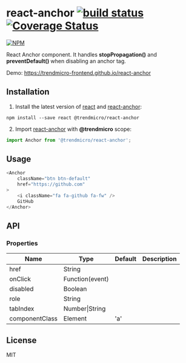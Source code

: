 # react-anchor [![build status](https://travis-ci.org/trendmicro-frontend/react-anchor.svg?branch=master)](https://travis-ci.org/trendmicro-frontend/react-anchor) [![Coverage Status](https://coveralls.io/repos/github/trendmicro-frontend/react-anchor/badge.svg?branch=master)](https://coveralls.io/github/trendmicro-frontend/react-anchor?branch=master)

[![NPM](https://nodei.co/npm/@trendmicro/react-anchor.png?downloads=true&stars=true)](https://nodei.co/npm/@trendmicro/react-anchor/)

React Anchor component. It handles <b>stopPropagation()</b> and <b>preventDefault()</b> when disabling an anchor tag.

Demo: https://trendmicro-frontend.github.io/react-anchor

## Installation

1. Install the latest version of [react](https://github.com/facebook/react) and [react-anchor](https://github.com/trendmicro-frontend/react-anchor):

  ```
  npm install --save react @trendmicro/react-anchor
  ```

2. Import [react-anchor](https://github.com/trendmicro-frontend/react-anchor) with <b>@trendmicro</b> scope:
  ```js
  import Anchor from '@trendmicro/react-anchor';
  ```

## Usage

```js
<Anchor
    className="btn btn-default"
    href="https://github.com"
>
    <i className="fa fa-github fa-fw" />
    GitHub
</Anchor>
```


## API

### Properties

<table class="table table-bordered table-striped">
  <thead>
    <tr>
      <th style="width: 100px;">Name</th>
      <th style="width: 50px;">Type</th>
      <th>Default</th>
      <th>Description</th>
    </tr>
  </thead>
  <tbody>
    <tr>
      <td>href</td>
      <td>String</td>
      <td></td>
      <td></td>
    </tr>
    <tr>
      <td>onClick</td>
      <td>Function(event)</td>
      <td></td>
      <td></td>
    </tr>
    <tr>
      <td>disabled</td>
      <td>Boolean</td>
      <td></td>
      <td></td>
    </tr>
    <tr>
      <td>role</td>
      <td>String</td>
      <td></td>
      <td></td>
    </tr>
    <tr>
      <td>tabIndex</td>
      <td>Number|String</td>
      <td></td>
      <td></td>
    </tr>
    <tr>
      <td>componentClass</td>
      <td>Element</td>
      <td>'a'</td>
      <td></td>
    </tr>
  </tbody>
</table>

## License

MIT
